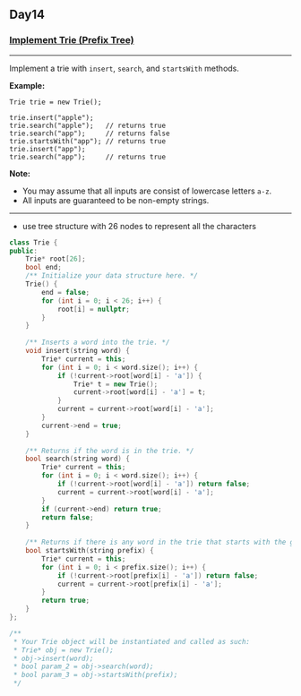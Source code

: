 ## Day14

### [Implement Trie (Prefix Tree)](https://leetcode.com/explore/featured/card/may-leetcoding-challenge/535/week-2-may-8th-may-14th/3329/)

---

Implement a trie with `insert`, `search`, and `startsWith` methods.

**Example:**
```
Trie trie = new Trie();

trie.insert("apple");
trie.search("apple");   // returns true
trie.search("app");     // returns false
trie.startsWith("app"); // returns true
trie.insert("app");   
trie.search("app");     // returns true
```

**Note:**

- You may assume that all inputs are consist of lowercase letters `a-z`.
- All inputs are guaranteed to be non-empty strings.

--- 
- use tree structure with 26 nodes to represent all the characters

```cpp
class Trie {
public:
    Trie* root[26];
    bool end;
    /** Initialize your data structure here. */
    Trie() {
        end = false;
        for (int i = 0; i < 26; i++) {
            root[i] = nullptr;
        }
    }
    
    /** Inserts a word into the trie. */
    void insert(string word) {
        Trie* current = this;
        for (int i = 0; i < word.size(); i++) {
            if (!current->root[word[i] - 'a']) {
                Trie* t = new Trie();
                current->root[word[i] - 'a'] = t;
            }
            current = current->root[word[i] - 'a'];
        }
        current->end = true;
    }
    
    /** Returns if the word is in the trie. */
    bool search(string word) {
        Trie* current = this;
        for (int i = 0; i < word.size(); i++) {
            if (!current->root[word[i] - 'a']) return false;
            current = current->root[word[i] - 'a'];
        }
        if (current->end) return true;
        return false;
    }
    
    /** Returns if there is any word in the trie that starts with the given prefix. */
    bool startsWith(string prefix) {
        Trie* current = this;
        for (int i = 0; i < prefix.size(); i++) {
            if (!current->root[prefix[i] - 'a']) return false;
            current = current->root[prefix[i] - 'a'];
        }
        return true;
    }
};

/**
 * Your Trie object will be instantiated and called as such:
 * Trie* obj = new Trie();
 * obj->insert(word);
 * bool param_2 = obj->search(word);
 * bool param_3 = obj->startsWith(prefix);
 */
```